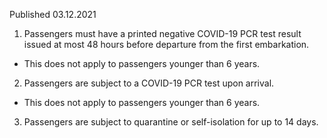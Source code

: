 Published 03.12.2021
1. Passengers must have a printed negative COVID-19 PCR test result issued at most 48 hours before departure from the first embarkation.
- This does not apply to passengers younger than 6 years.
2. Passengers are subject to a COVID-19 PCR test upon arrival.
- This does not apply to passengers younger than 6 years.
3. Passengers are subject to quarantine or self-isolation for up to 14 days.
